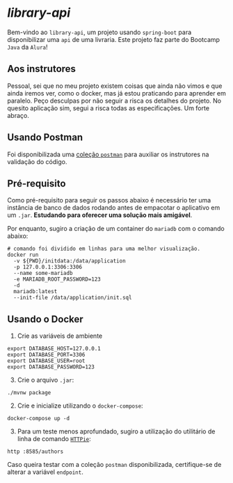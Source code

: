 # *library-api*

Bem-vindo ao `library-api`, um projeto usando `spring-boot` para disponibilizar uma `api` de uma livraria. 
Este projeto faz parte do Bootcamp `Java` da `Alura`!

## Aos instrutores
Pessoal, sei que no meu projeto existem coisas que ainda não vimos e que ainda iremos ver, como o docker, 
mas já estou praticando para aprender em paralelo. 
Peço desculpas por não seguir a risca os detalhes do projeto.
No quesito aplicação sim, segui a risca todas as especificações. Um forte abraço.

## Usando Postman

Foi disponibilizada uma [coleção `postman`](https://github.com/claudioacioli/library-api/blob/main/library-api.postman_collection.json) para auxiliar os instrutores na validação do código.

## Pré-requisito

Como pré-requisito para seguir os passos abaixo é necessário ter uma instância de banco de dados rodando
antes de empacotar o aplicativo em um `.jar`. **Estudando para oferecer uma solução mais amigável**. 

Por enquanto, sugiro a criação de um container do `mariadb` com o comando abaixo:
```shell
# comando foi dividido em linhas para uma melhor visualização.
docker run 
  -v ${PWD}/initdata:/data/application 
  -p 127.0.0.1:3306:3306 
  --name some-mariadb 
  -e MARIADB_ROOT_PASSWORD=123 
  -d 
  mariadb:latest 
  --init-file /data/application/init.sql
```

## Usando o Docker

1. Crie as variáveis de ambiente 
```shell
export DATABASE_HOST=127.0.0.1
export DATABASE_PORT=3306
export DATABASE_USER=root
export DATABASE_PASSWORD=123
```

3. Crie o arquivo `.jar`: 
```shell
./mvnw package
```

2. Crie e inicialize utilizando o `docker-compose`:
```shell
docker-compose up -d
```

3. Para um teste menos aprofundado, sugiro a utilização do utilitário de linha de comando [`HTTPie`](https://httpie.io/cli):
```shell
http :8585/authors
```
Caso queira testar com a coleção `postman` disponibilizada, certifique-se de alterar a variável `endpoint`.
